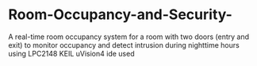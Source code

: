 # Room-Occupancy-and-Security-
A real-time room occupancy system for a room with two doors (entry and exit) to monitor occupancy and detect intrusion during nighttime hours using LPC2148
KEIL uVision4 ide used
